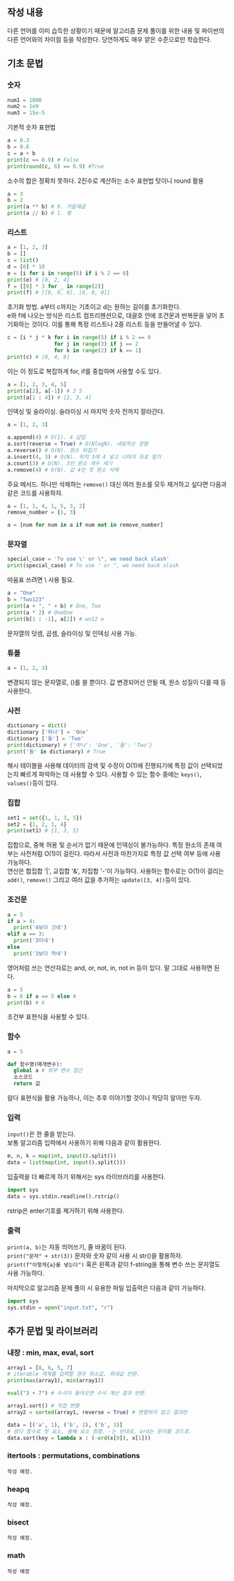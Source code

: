 ## 작성 내용

다른 언어를 이미 습득한 상황이기 때문에 알고리즘 문제 풀이를 위한 내용 및 파이썬의 다른 언어와의 차이점 등을 작성한다. 당연하게도 매우 얕은 수준으로만 학습한다.

## 기초 문법

### 숫자

```python
num1 = 1000
num2 = 1e9
num3 = 15e-5
```
기본적 숫자 표현법
```python
a = 0.3
b = 0.6
c = a + b
print(c == 0.9) # False
print(round(c, 6) == 0.9) #True
```
소수의 합은 정확치 못하다. 2진수로 계산하는 소수 표현법 탓이니 round 활용
```python
a = 3
b = 2
print(a ** b) # 9. 거듭제곱
print(a // b) # 1. 몫
```

### 리스트

```python
a = [1, 2, 3]
b = []
c = list()
d = [0] * 10
e = [i for i in range(5) if i % 2 == 0] 
print(e) # [0, 2, 4]
f = [[0] * 3 for _ in range(2)]
print(f) # [[0, 0, 0], [0, 0, 0]]
```
초기화 방법. a부터 c까지는 기초이고 d는 원하는 길이를 초기화한다.   
e와 f에 나오는 방식은 리스트 컴프리헨션으로, 대괄호 안에 조건문과 반복문을 넣어 초기화하는 것이다. 이를 통해 특정 리스트나 2중 리스트 등을 만들어낼 수 있다.

```python
c = [i * j * k for i in range(5) if i % 2 == 0 
               for j in range(3) if j == 2
               for k in range(2) if k == 1]
print(c) # [0, 4, 8]
```
이는 이 정도로 복잡하게 for, if를 중첩하며 사용할 수도 있다.

```python
a = [1, 2, 3, 4, 5]
print(a[2], a[-1]) # 3 5
print(a[1 : 4]) # [2, 3, 4]
```
인덱싱 및 슬라이싱. 슬라이싱 시 마지막 숫자 전까지 잘라간다.

```python
a = [1, 2, 3]

a.append(4) # O(1). 4 삽입
a.sort(reverse = True) # O(NlogN). 내림차순 정렬
a.reverse() # O(N). 원소 뒤집기
a.insert(4, 3) # O(N). 위치 3에 4 넣고 나머지 뒤로 밀기 
a.count(3) # O(N). 3인 원소 개수 세기
a.remove(4) # O(N). 값 4인 첫 원소 삭제
```
주요 메서드. 하나만 삭제하는 `remove()` 대신 여러 원소를 모두 제거하고 싶다면 다음과 같은 코드를 사용하자.

```python
a = [1, 1, 4, 1, 5, 3, 2]
remove_number = {1, 3}

a = [num for num in a if num not in remove_number]
```

### 문자열

```python
special_case = 'To use \' or \", we need back slash' 
print(special_case) # To use ' or ", we need back slash
```
따움표 쓰려면 \ 사용 필요.
```python
a = "One"
b = "Two123"
print(a + ", " + b) # One, Two
print(a * 2) # OneOne
print(b[1 : -1], a[2]) # wo12 e
```
문자열의 덧셈, 곱셈, 슬라이싱 및 인덱싱 사용 가능.

### 튜플 

```python
a = (1, 2, 3)
```
변경되지 않는 문자열로, ()를 쓸 뿐이다. 값 변경되어선 안될 때, 원소 성질이 다를 때 등 사용한다.

### 사전

```python
dictionary = dict()
dictionary ['하나'] = 'One'
dictionary ['둘'] = 'Two'
print(dictionary) # {'하나': 'One', '둘': 'Two'}
print('둘' in dictionary) # True
```

해시 테이블을 사용해 데이터의 검색 및 수정이 O(1)에 진행되기에 특정 값이 선택되었는지 빠르게 파악하는 데 사용할 수 있다. 사용할 수 있는 함수 중에는 `keys()`, `values()`등이 있다.

### 집합

```python
set1 = set({1, 1, 3, 5})
set2 = {1, 2, 3, 4}
print(set1) # {1, 3, 5}
```
집합으로, 중복 허용 및 순서가 없기 때문에 인덱싱이 불가능하다. 특정 원소의 존재 여부는 사전처럼 O(1)이 걸린다. 따라서 사전과 마찬가지로 특정 값 선택 여부 등에 사용 가능하다.  
연산은 합집합 '|', 교집합 '&', 차집합 '-'이 가능하다. 사용하는 함수로는 O(1)이 걸리는 `add()`, `remove()` 그리고 여러 값을 추가하는 `update([3, 4])`등이 있다.

### 조건문

```python
a = 5
if a > 4:
  print('4보다 크네')
elif a == 3:
  print('3이네')
else
  print('3보다 작네')
```
영어처럼 쓰는 연산자로는 and, or, not, in, not in 등이 있다. 말 그대로 사용하면 된다.

```python
a = 5
b = 6 if a == 5 else 4
print(b) # 6
```
조건부 표현식을 사용할 수 있다.

### 함수
```python
a = 5

def 함수명(매개변수):
  global a # 외부 변수 접근
  소스코드
  return 값

```

람다 표현식을 활용 가능하나, 이는 추후 이야기할 것이니 적당히 알아만 두자.

### 입력

`input()`은 한 줄을 받는다.  
보통 알고리즘 입력에서 사용하기 위해 다음과 같이 활용한다.
```python
m, n, k = map(int, input().split())
data = list(map(int, input().split()))
```
입출력을 더 빠르게 하기 위해서는 sys 라이브러리를 사용한다.

```python
import sys
data = sys.stdin.readline().rstrip()
```
rstrip은 enter기호를 제거하기 위해 사용한다.

### 출력

`print(a, b)`는 자동 띄어쓰기, 줄 바꿈이 된다.  
`print("문자" + str(3))` 문자와 숫자 같이 사용 시 str()을 활용하자.  
`print(f"이렇게{a}를 넣는다")` 혹은 왼쪽과 같이 f-string을 통해 변수 쓰는 문자열도 사용 가능하다.

마지막으로 알고리즘 문제 풀이 시 유용한 파일 입출력은 다음과 같이 가능하다.
```python
import sys
sys.stdin = open("input.txt", "r")
```

## 추가 문법 및 라이브러리

### 내장 : min, max, eval, sort
```python
array1 = [8, 6, 5, 7]
# iterable 객체를 입력할 경우 최소값, 최대값 반환.
print(max(array1), min(array1)) 

eval("3 + 7") # 수식이 들어오면 수식 계산 결과 반환.

array1.sort() # 직접 변형
array2 = sorted(array1, reverse = True) # 변형하지 않고 결과만

data = [('a', 1), ('b', 2), ('b', 3)]
# 람다 함수로 첫 요소, 둘째 요소 정렬. -는 반대로, ord는 문자를 코드로.
data.sort(key = lambda x : (-ord(x[0]), x[1]))
```

### itertools : permutations, combinations

```
작성 예정.
```

### heapq 

```
작성 예정.
```

### bisect

```
작성 예정.
```

### math

```
작성 예정
```